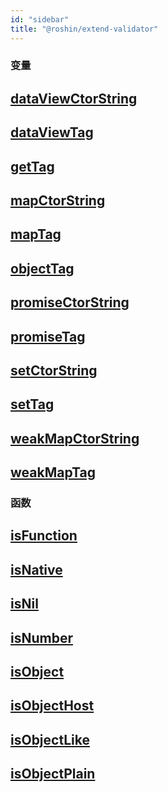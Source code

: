 ```yaml
---
id: "sidebar"
title: "@roshin/extend-validator"
---
```


### 变量

## [dataViewCtorString](index.md#dataviewctorstring)

## [dataViewTag](index.md#dataviewtag)

## [getTag](index.md#gettag)

## [mapCtorString](index.md#mapctorstring)

## [mapTag](index.md#maptag)

## [objectTag](index.md#objecttag)

## [promiseCtorString](index.md#promisectorstring)

## [promiseTag](index.md#promisetag)

## [setCtorString](index.md#setctorstring)

## [setTag](index.md#settag)

## [weakMapCtorString](index.md#weakmapctorstring)

## [weakMapTag](index.md#weakmaptag)

### 函数

## [isFunction](index.md#isfunction)

## [isNative](index.md#isnative)

## [isNil](index.md#isnil)

## [isNumber](index.md#isnumber)

## [isObject](index.md#isobject)

## [isObjectHost](index.md#isobjecthost)

## [isObjectLike](index.md#isobjectlike)

## [isObjectPlain](index.md#isobjectplain)
